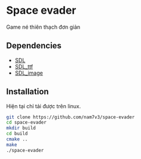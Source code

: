 # Space evader

Game né thiên thạch đơn giản


## Dependencies

- [SDL]
- [SDL_ttf]
- [SDL_image]


## Installation
Hiện tại chỉ tải được trên linux.
```sh
git clone https://github.com/nam7v3/space-evader 
cd space-evader
mkdir build
cd build
cmake ..
make
./space-evader
```
   
   [SDL]: <https://www.libsdl.org/>
   [SDL_ttf]: <https://www.libsdl.org/projects/docs/SDL_ttf/SDL_ttf.html>
   [SDL_image]: <https://www.libsdl.org/projects/SDL_image/>
